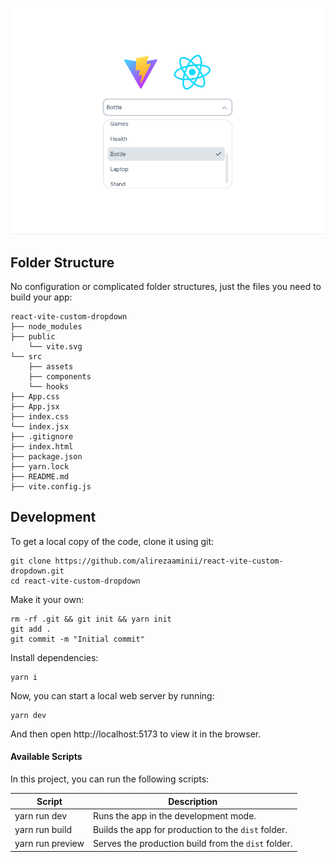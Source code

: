 ![react-vite-custom-dropdown](https://github.com/alirezaaminii/react-vite-custom-dropdown/blob/main/Screenshot%20from%202023-12-21%2001-14-50.png)


## Folder Structure

No configuration or complicated folder structures, just the files you need to build your app:

```
react-vite-custom-dropdown
├── node_modules
├── public
    └── vite.svg
└── src
    ├── assets
    ├── components
    └── hooks
├── App.css
├── App.jsx
├── index.css
└── index.jsx
├── .gitignore
├── index.html
├── package.json
├── yarn.lock
├── README.md
├── vite.config.js
```

## Development

To get a local copy of the code, clone it using git:

```
git clone https://github.com/alirezaaminii/react-vite-custom-dropdown.git
cd react-vite-custom-dropdown
```
Make it your own:

```
rm -rf .git && git init && yarn init
git add .
git commit -m "Initial commit"
```

Install dependencies:

```
yarn i
```

Now, you can start a local web server by running:

```
yarn dev
```

And then open http://localhost:5173 to view it in the browser.

#### Available Scripts

In this project, you can run the following scripts:

| Script          | Description                                         |
|-----------------| --------------------------------------------------- |
| yarn run dev     | Runs the app in the development mode.               |
| yarn run build   | Builds the app for production to the `dist` folder. |
| yarn run preview | Serves the production build from the `dist` folder. |
